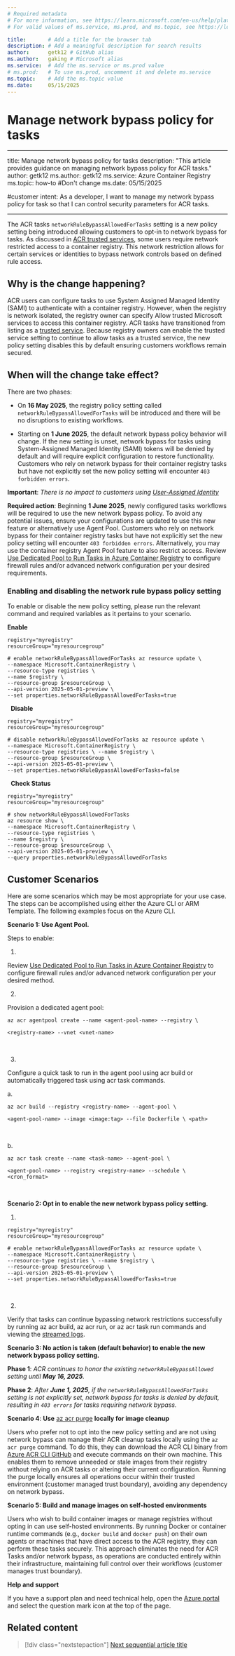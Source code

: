 ```yaml
---
# Required metadata
# For more information, see https://learn.microsoft.com/en-us/help/platform/learn-editor-add-metadata
# For valid values of ms.service, ms.prod, and ms.topic, see https://learn.microsoft.com/en-us/help/platform/metadata-taxonomies

title:       # Add a title for the browser tab
description: # Add a meaningful description for search results
author:      getk12 # GitHub alias
ms.author:   gaking # Microsoft alias
ms.service:  # Add the ms.service or ms.prod value
# ms.prod:   # To use ms.prod, uncomment it and delete ms.service
ms.topic:    # Add the ms.topic value
ms.date:     05/15/2025
---
```


# Manage network bypass policy for tasks

---
title: Manage network bypass policy for tasks
description: "This article provides guidance on managing network bypass policy for ACR tasks."
author: getk12
ms.author: getk12
ms.service: Azure Container Registry
ms.topic: how-to #Don't change
ms.date: 05/15/2025

#customer intent: As a developer, I want to manage my network bypass policy for task so that I can control security parameters for ACR tasks.

---

The ACR tasks `networkRuleBypassAllowedForTasks` setting is a new policy setting being introduced allowing customers to opt-in to network bypass for tasks. As discussed in [ACR trusted services](https://learn.microsoft.com/en-us/azure/container-registry/allow-access-trusted-services), some users require network restricted access to a container registry. This network restriction allows for certain services or identities to bypass network controls based on defined rule access.  

## Why is the change happening? 

ACR users can configure tasks to use System Assigned Managed Identity (SAMI) to authenticate with a container registry. However, when the registry is network isolated, the registry owner can specify Allow trusted Microsoft services to access this container registry. ACR tasks have transitioned from listing as a [trusted service](https://learn.microsoft.com/en-us/azure/container-registry/allow-access-trusted-services). Because registry owners can enable the trusted service setting to continue to allow tasks as a trusted service, the new policy setting disables this by default ensuring customers workflows remain secured.  

## When will the change take effect? 

There are two phases: 

*   On **16 May 2025**, the registry policy setting called `networkRuleBypassAllowedForTasks` will be introduced and there will be no disruptions to existing workflows.     

*   Starting on **1 June 2025**, the default network bypass policy behavior will change. If the new setting is unset, network bypass for tasks using System-Assigned Managed Identity (SAMI) tokens will be denied by default and will require explicit configuration to restore functionality. Customers who rely on network bypass for their container registry tasks but have not explicitly set the new policy setting will encounter `403 forbidden errors`.     

**Important**: _There is no impact to customers using [User-Assigned Identity](https://learn.microsoft.com/en-us/azure/container-registry/container-registry-tasks-authentication-managed-identity)_

**Required action**: Beginning **1 June 2025**, newly configured tasks workflows will be required to use the new network bypass policy. To avoid any potential issues, ensure your configurations are updated to use this new feature or alternatively use Agent Pool. Customers who rely on network bypass for their container registry tasks but have not explicitly set the new policy setting will encounter `403 forbidden errors`. Alternatively, you may use the container registry Agent Pool feature to also restrict access. Review [Use Dedicated Pool to Run Tasks in Azure Container Registry](https://learn.microsoft.com/en-us/azure/container-registry/tasks-agent-pools) to configure firewall rules and/or advanced network configuration per your desired requirements. 

### Enabling and disabling the network rule bypass policy setting 

To enable or disable the new policy setting, please run the relevant command and required variables as it pertains to your scenario. 

**Enable** 

```
registry="myregistry" 
resourceGroup="myresourcegroup"  

# enable networkRuleBypassAllowedForTasks az resource update \ 
--namespace Microsoft.ContainerRegistry \ 
--resource-type registries \ 
--name $registry \ 
--resource-group $resourceGroup \ 
--api-version 2025-05-01-preview \ 
--set properties.networkRuleBypassAllowedForTasks=true
```
 
**Disable** 

```
registry="myregistry" 
resourceGroup="myresourcegroup"   

# disable networkRuleBypassAllowedForTasks az resource update \ 
--namespace Microsoft.ContainerRegistry \ 
--resource-type registries \ --name $registry \ 
--resource-group $resourceGroup \ 
--api-version 2025-05-01-preview \ 
--set properties.networkRuleBypassAllowedForTasks=false
```
 
**Check Status**

```
registry="myregistry" 
resourceGroup="myresourcegroup"  

# show networkRuleBypassAllowedForTasks  
az resource show \  
--namespace Microsoft.ContainerRegistry \  
--resource-type registries \  
--name $registry \  
--resource-group $resourceGroup \  
--api-version 2025-05-01-preview \  
--query properties.networkRuleBypassAllowedForTasks
```

## Customer Scenarios 

Here are some scenarios which may be most appropriate for your use case. The steps can be accomplished using either the Azure CLI or ARM Template. The following examples focus on the Azure CLI.  

**Scenario 1: Use Agent Pool.** 

Steps to enable: 

1.  
Review [Use Dedicated Pool to Run Tasks in Azure Container Registry](https://learn.microsoft.com/en-us/azure/container-registry/tasks-agent-pools) to configure firewall rules and/or advanced network configuration per your desired method.  
    

2.  
Provision a dedicated agent pool: 

```
az acr agentpool create --name <agent-pool-name> --registry \     

<registry-name> --vnet <vnet-name>
```
   

3.  
Configure a quick task to run in the agent pool using acr build or automatically triggered task using acr task commands. 
    

a.  

```
az acr build --registry <registry-name> --agent-pool \     

<agent-pool-name> --image <image:tag> --file Dockerfile \ <path>
```
 

b.  

```
az acr task create --name <task-name> --agent-pool \     

<agent-pool-name> --registry <registry-name> --schedule \ <cron_format>
```
  


**Scenario 2: Opt in to enable the new network bypass policy setting.** 

1.  

```
registry="myregistry" 
resourceGroup="myresourcegroup"  

# enable networkRuleBypassAllowedForTasks az resource update \ 
--namespace Microsoft.ContainerRegistry \ 
--resource-type registries \ --name $registry \ 
--resource-group $resourceGroup \ 
--api-version 2025-05-01-preview \ 
--set properties.networkRuleBypassAllowedForTasks=true
```
  
    

2.  
Verify that tasks can continue bypassing network restrictions successfully by running az acr build, az acr run, or az acr task run commands and viewing the [streamed logs](https://learn.microsoft.com/en-us/azure/container-registry/container-registry-tasks-logs). 
    

**Scenario 3: No action is taken (default behavior) to enable the new network bypass policy setting.** 

**Phase 1**: _ACR continues to honor the existing `networkRuleBypassAllowed` setting until **May 16, 2025**._ 

**Phase 2**: _After **June 1, 2025**, if the `networkRuleBypassAllowedForTasks` setting is not explicitly set, network bypass for tasks is denied by default, resulting in `403 errors` for tasks requiring network bypass._ 

**Scenario 4**: **Use** [az acr purge](https://learn.microsoft.com/en-us/azure/container-registry/container-registry-auto-purge) **locally for image cleanup** 

Users who prefer not to opt into the new policy setting and are not using network bypass can manage their ACR cleanup tasks locally using the `az acr purge` command. To do this, they can download the ACR CLI binary from [Azure ACR CLI GitHub](https://github.com/azure/acr-cli) and execute commands on their own machine. This enables them to remove unneeded or stale images from their registry without relying on ACR tasks or altering their current configuration. Running the purge locally ensures all operations occur within their trusted environment (customer managed trust boundary), avoiding any dependency on network bypass. 

**Scenario 5: Build and manage images on self-hosted environments** 

Users who wish to build container images or manage registries without opting in can use self-hosted environments. By running Docker or container runtime commands (e.g., `docker build` and `docker push`) on their own agents or machines that have direct access to the ACR registry, they can perform these tasks securely. This approach eliminates the need for ACR Tasks and/or network bypass, as operations are conducted entirely within their infrastructure, maintaining full control over their workflows (customer manages trust boundary). 

**Help and support** 

If you have a support plan and need technical help, open the ⁠[Azure portal](https://portal.azure.com/#blade/Microsoft_Azure_Support/HelpAndSupportBlade/overview) and select the question mark icon at the top of the page.

## Related content

> [!div class="nextstepaction"]
> [Next sequential article title](link.md)


